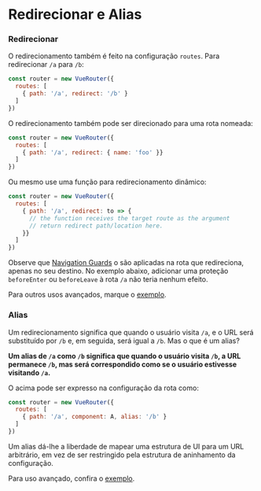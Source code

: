 # Redirecionar e Alias

### Redirecionar

O redirecionamento também é feito na configuração `routes`. Para redirecionar `/a` para `/b`:

``` js
const router = new VueRouter({
  routes: [
    { path: '/a', redirect: '/b' }
  ]
})
```

O redirecionamento também pode ser direcionado para uma rota nomeada:

``` js
const router = new VueRouter({
  routes: [
    { path: '/a', redirect: { name: 'foo' }}
  ]
})
```

Ou mesmo use uma função para redirecionamento dinâmico:

``` js
const router = new VueRouter({
  routes: [
    { path: '/a', redirect: to => {
      // the function receives the target route as the argument
      // return redirect path/location here.
    }}
  ]
})
```

Observe que [Navigation Guards](../advanced/navigation-guards.md) o são aplicadas na rota que redireciona, apenas no seu destino. No exemplo abaixo, adicionar uma proteção `beforeEnter` ou `beforeLeave` à rota `/a` não teria nenhum efeito.

Para outros usos avançados, marque o [exemplo](https://github.com/vuejs/vue-router/blob/dev/examples/redirect/app.js).

### Alias

Um redirecionamento significa que quando o usuário visita `/a`, e o URL será substituído por `/b` e, em seguida, será igual a `/b`. Mas o que é um alias?

**Um alias de `/a` como `/b` significa que quando o usuário visita `/b`, a URL permanece `/b`, mas será correspondido como se o usuário estivesse visitando `/a`.**

O acima pode ser expresso na configuração da rota como:

``` js
const router = new VueRouter({
  routes: [
    { path: '/a', component: A, alias: '/b' }
  ]
})
```

Um alias dá-lhe a liberdade de mapear uma estrutura de UI para um URL arbitrário, em vez de ser restringido pela estrutura de aninhamento da configuração.

Para uso avançado, confira o [exemplo](https://github.com/vuejs/vue-router/blob/dev/examples/route-alias/app.js).